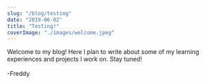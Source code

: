 ```yaml
---
slug: "/blog/testing"
date: "2019-06-02"
title: "Testing!"
coverImage: "./images/welcome.jpeg"
---
```


Welcome to my blog! Here I plan to write about some of my learning experiences and projects I work on. Stay tuned!
<br/>
<br/>
-Freddy